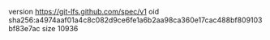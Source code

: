 version https://git-lfs.github.com/spec/v1
oid sha256:a4974aaf01a4c8c082d9ce6fe1a6b2aa98ca360e17cac488bf809103bf83e7ac
size 10936
